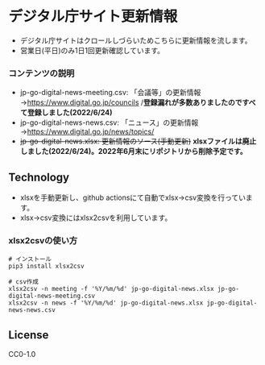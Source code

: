 # デジタル庁サイト更新情報

* デジタル庁サイトはクロールしづらいためこちらに更新情報を流します。
* 営業日(平日)のみ1日1回更新確認しています。

### コンテンツの説明

* jp-go-digital-news-meeting.csv: 「会議等」の更新情報→https://www.digital.go.jp/councils /**登録漏れが多数ありましたのですべて登録しました(2022/6/24)**
* jp-go-digital-news-news.csv: 「ニュース」の更新情報→https://www.digital.go.jp/news/topics/
* ~~jp-go-digital-news.xlsx: 更新情報のソース(手動更新)~~ **xlsxファイルは廃止しました(2022/6/24)。2022年6月末にリポジトリから削除予定です。**

## Technology

* xlsxを手動更新し、github actionsにて自動でxlsx->csv変換を行っています。
* xlsx->csv変換にはxlsx2csvを利用しています。

### xlsx2csvの使い方

```
# インストール
pip3 install xlsx2csv

# csv作成
xlsx2csv -n meeting -f '%Y/%m/%d' jp-go-digital-news.xlsx jp-go-digital-news-meeting.csv
xlsx2csv -n news -f '%Y/%m/%d' jp-go-digital-news.xlsx jp-go-digital-news-news.csv
```

## License

CC0-1.0
